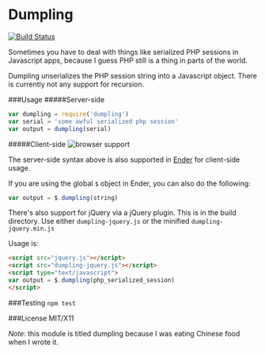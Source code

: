 Dumpling
========

[![Build Status](https://secure.travis-ci.org/st-luke/dumpling.png)](http://travis-ci.org/st-luke/dumpling)

Sometimes you have to deal with things like serialized PHP sessions in
Javascript apps, because I guess PHP still is a thing in parts of the world.

Dumpling unserializes the PHP session string into a Javascript object. 
There is currently not any support for recursion.

###Usage
#####Server-side
```javascript
var dumpling = require('dumpling')
var serial = 'some awful serialized php session'
var output = dumpling(serial)
```

#####Client-side
![browser support](http://ci.testling.com/st-luke/dumpling.png)

The server-side syntax above is also supported in [Ender](https://github.com/ender-js) for client-side usage.

If you are using the global `$` object in Ender, you can also do the following:

```javascript
var output = $.dumpling(string)
```

There's also support for jQuery via a jQuery plugin. This is in the build
directory. Use either `dumpling-jquery.js` or the minified `dumpling-jquery.min.js`

Usage is:

```html
<script src="jquery.js"></script>
<script src="dumpling-jquery.js"></script>
<script type="text/javascript">
var output = $.dumpling(php_serialized_session)
</script>
```

###Testing
`npm test`

###License
MIT/X11

*Note*: this module is titled dumpling because I was eating Chinese food when I wrote it.
